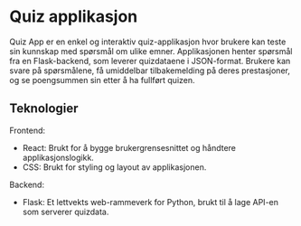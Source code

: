 # Quiz applikasjon
Quiz App er en enkel og interaktiv quiz-applikasjon hvor brukere kan teste sin kunnskap med spørsmål om ulike emner. Applikasjonen henter spørsmål fra en Flask-backend, som leverer quizdataene i JSON-format. Brukere kan svare på spørsmålene, få umiddelbar tilbakemelding på deres prestasjoner, og se poengsummen sin etter å ha fullført quizen. 

## Teknologier
Frontend:
- React: Brukt for å bygge brukergrensesnittet og håndtere applikasjonslogikk.
- CSS: Brukt for styling og layout av applikasjonen.

Backend:
- Flask: Et lettvekts web-rammeverk for Python, brukt til å lage API-en som serverer quizdata.
